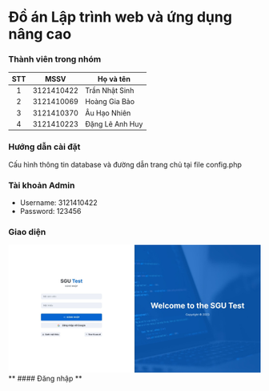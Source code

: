 # Đồ án Lập trình web và ứng dụng nâng cao

### Thành viên trong nhóm

| STT |    MSSV    | Họ và tên       |
| :-: | :--------: | --------------- |
|  1  | 3121410422 | Trần Nhật Sinh  |
|  2  | 3121410069 | Hoàng Gia Bảo   |
|  3  | 3121410370 | Âu Hạo Nhiên    |
|  4  | 3121410223 | Đặng Lê Anh Huy |

### Hướng dẫn cài đặt

Cấu hình thông tin database và đường dẫn trang chủ tại file config.php

### Tài khoản Admin

- Username: 3121410422
- Password: 123456

### Giao diện

![Giao diện đăng nhập](./img/login.jpeg)
** #### Đăng nhập **

